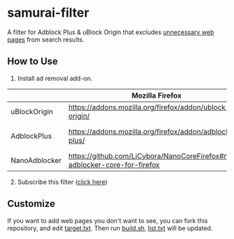 # samurai-filter

A filter for Adblock Plus & uBlock Origin that excludes [unnecessary web pages](https://www.sejuku.net/) from search results.

## How to Use

1. Install ad removal add-on.

||Mozilla Firefox|Google Chrome|Microsoft Edge|
|--|--|--|--|
|uBlockOrigin|https://addons.mozilla.org/firefox/addon/ublock-origin/|https://chrome.google.com/webstore/detail/ublock-origin/cjpalhdlnbpafiamejdnhcphjbkeiagm|https://microsoftedge.microsoft.com/addons/detail/ublock-origin/odfafepnkmbhccpbejgmiehpchacaeak|
|AdblockPlus|https://addons.mozilla.org/firefox/addon/adblock-plus/|https://chrome.google.com/webstore/detail/adblock-plus-free-ad-bloc/cfhdojbkjhnklbpkdaibdccddilifddb|https://microsoftedge.microsoft.com/addons/detail/adblock-plus-free-ad-bl/gmgoamodcdcjnbaobigkjelfplakmdhh|
|NanoAdblocker|https://github.com/LiCybora/NanoCoreFirefox#nano-adblocker-core-for-firefox|https://chrome.google.com/webstore/detail/nano-adblocker/gabbbocakeomblphkmmnoamkioajlkfo|https://microsoftedge.microsoft.com/addons/detail/epbkapkgcmdmfpogenoebpdeibmfinpf|

2. Subscribe this filter ([click here](https://subscribe.adblockplus.org/?location=https://raw.githubusercontent.com/yujixr/samurai-filter/master/list.txt&title=samurai-filter))

## Customize

If you want to add web pages you don't want to see, you can fork this repository, and edit [target.txt](target.txt).
Then run [build.sh](build.sh), [list.txt](list.txt) will be updated.
